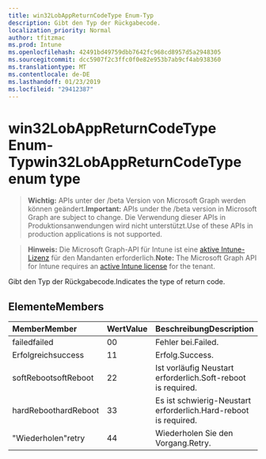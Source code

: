 ```yaml
---
title: win32LobAppReturnCodeType Enum-Typ
description: Gibt den Typ der Rückgabecode.
localization_priority: Normal
author: tfitzmac
ms.prod: Intune
ms.openlocfilehash: 42491bd49759dbb7642fc968cd8957d5a2948305
ms.sourcegitcommit: dcc5907f2c3ffc0f0e82e953b7ab9cf4ab938360
ms.translationtype: MT
ms.contentlocale: de-DE
ms.lasthandoff: 01/23/2019
ms.locfileid: "29412387"
---
```

# <a name="win32lobappreturncodetype-enum-type"></a><span data-ttu-id="474bd-103">win32LobAppReturnCodeType Enum-Typ</span><span class="sxs-lookup"><span data-stu-id="474bd-103">win32LobAppReturnCodeType enum type</span></span>

> <span data-ttu-id="474bd-104">**Wichtig:** APIs unter der /beta Version von Microsoft Graph werden können geändert.</span><span class="sxs-lookup"><span data-stu-id="474bd-104">**Important:** APIs under the /beta version in Microsoft Graph are subject to change.</span></span> <span data-ttu-id="474bd-105">Die Verwendung dieser APIs in Produktionsanwendungen wird nicht unterstützt.</span><span class="sxs-lookup"><span data-stu-id="474bd-105">Use of these APIs in production applications is not supported.</span></span>

> <span data-ttu-id="474bd-106">**Hinweis:** Die Microsoft Graph-API für Intune ist eine [aktive Intune-Lizenz](https://go.microsoft.com/fwlink/?linkid=839381) für den Mandanten erforderlich.</span><span class="sxs-lookup"><span data-stu-id="474bd-106">**Note:** The Microsoft Graph API for Intune requires an [active Intune license](https://go.microsoft.com/fwlink/?linkid=839381) for the tenant.</span></span>

<span data-ttu-id="474bd-107">Gibt den Typ der Rückgabecode.</span><span class="sxs-lookup"><span data-stu-id="474bd-107">Indicates the type of return code.</span></span>

## <a name="members"></a><span data-ttu-id="474bd-108">Elemente</span><span class="sxs-lookup"><span data-stu-id="474bd-108">Members</span></span>
|<span data-ttu-id="474bd-109">Member</span><span class="sxs-lookup"><span data-stu-id="474bd-109">Member</span></span>|<span data-ttu-id="474bd-110">Wert</span><span class="sxs-lookup"><span data-stu-id="474bd-110">Value</span></span>|<span data-ttu-id="474bd-111">Beschreibung</span><span class="sxs-lookup"><span data-stu-id="474bd-111">Description</span></span>|
|:---|:---|:---|
|<span data-ttu-id="474bd-112">failed</span><span class="sxs-lookup"><span data-stu-id="474bd-112">failed</span></span>|<span data-ttu-id="474bd-113">0</span><span class="sxs-lookup"><span data-stu-id="474bd-113">0</span></span>|<span data-ttu-id="474bd-114">Fehler bei.</span><span class="sxs-lookup"><span data-stu-id="474bd-114">Failed.</span></span>|
|<span data-ttu-id="474bd-115">Erfolgreich</span><span class="sxs-lookup"><span data-stu-id="474bd-115">success</span></span>|<span data-ttu-id="474bd-116">1</span><span class="sxs-lookup"><span data-stu-id="474bd-116">1</span></span>|<span data-ttu-id="474bd-117">Erfolg.</span><span class="sxs-lookup"><span data-stu-id="474bd-117">Success.</span></span>|
|<span data-ttu-id="474bd-118">softReboot</span><span class="sxs-lookup"><span data-stu-id="474bd-118">softReboot</span></span>|<span data-ttu-id="474bd-119">2</span><span class="sxs-lookup"><span data-stu-id="474bd-119">2</span></span>|<span data-ttu-id="474bd-120">Ist vorläufig Neustart erforderlich.</span><span class="sxs-lookup"><span data-stu-id="474bd-120">Soft-reboot is required.</span></span>|
|<span data-ttu-id="474bd-121">hardReboot</span><span class="sxs-lookup"><span data-stu-id="474bd-121">hardReboot</span></span>|<span data-ttu-id="474bd-122">3</span><span class="sxs-lookup"><span data-stu-id="474bd-122">3</span></span>|<span data-ttu-id="474bd-123">Es ist schwierig-Neustart erforderlich.</span><span class="sxs-lookup"><span data-stu-id="474bd-123">Hard-reboot is required.</span></span>|
|<span data-ttu-id="474bd-124">"Wiederholen"</span><span class="sxs-lookup"><span data-stu-id="474bd-124">retry</span></span>|<span data-ttu-id="474bd-125">4</span><span class="sxs-lookup"><span data-stu-id="474bd-125">4</span></span>|<span data-ttu-id="474bd-126">Wiederholen Sie den Vorgang.</span><span class="sxs-lookup"><span data-stu-id="474bd-126">Retry.</span></span>|




